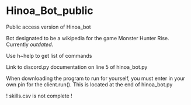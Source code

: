 # Hinoa_Bot_public
Public access version of Hinoa_bot

Bot designated to be a wikipedia for the game Monster Hunter Rise. 
Currently _outdated_.

Use h~help to get list of commands

Link to discord.py documentation on line 5 of hinoa_bot.py

When downloading the program to run for yourself, you must enter in your own pin for the client.run(). This is located at the end of hinoa_bot.py

! skills.csv is not complete !
